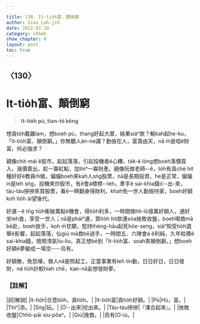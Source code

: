 ```yaml
---

title: 130. It-tio̍h富、顛倒窮
author: Siau Lah-jih
date: 2022-01-10
category: chheh
show_chapter: 0
layout: post
toc: true
---
```

  
## 〈130〉
# It-tio̍h富、顛倒窮
>**It-tio̍h pù, tian-tó kêng**
 
想貪to̍h戴雞lam，想boeh pù，thang好起大厝，結果siáⁿ款？輸kah起he-ku，「It-tio̍h富、顛倒窮。」你無聽人án-ne講？勤儉在人，富貴由天，nā m̄是咱ê財富，何必強求？

親像chit-mái ê股市，起起落落，引起投機者ê心糟，ta̍k-ê lóng想boeh落價買入，漲價賣出，趁一寡紅點，加thiⁿ一寡財產。親像阮做老師--ê，to̍h有真chē hit種好好ê教員m̄做，偏偏boeh來kah人sńg股票，nā是長期投資，he是正常，偏偏in是leh sńg，投機來炒股市，有ê會á標標--leh，牽手ê sai-khia錢ó͘--出-來，tàu-tàu摻摻來買股票，看ē一暝翻身得財利，khah免一世人勤儉持家，boeh好額koh tio̍h ài望後代。

好運--ê tn̄g tio̍h衝破萬點ê機會，得tio̍h利多，一時間做hit-lō億萬好額人，通好坐leh食，享受一世人；nā是pháiⁿ運，買tio̍h hit款連sòa挫敗收盤，boeh喝救mā bē赴，boeh放手，koh m̄甘願，堅持thèng-hāu起死hôe-seng，siáⁿ知受tio̍h選舉ê影響，起起落落，仙giú mā救bē過手，一時間五、六陣會á ê利純，久年粒積ê sai-khia錢，險險清氣liu-liu，真正想bē到「It-tio̍h富、soah來顛倒窮。」想boeh好額ê夢變成一場空----烏有。

好額散，免怨嘆，做人nā是照起工，正當事業有teh tín動，日日好日，日日發財，ná tio̍h計較hiah  chē，kan-nā妄想發財夢。

### 【註解】

|詞|解說|
|It-tio̍h|合意tio̍h，貪tio̍h。|
|It-tio̍h富|貪tio̍h好額。|
|Pù|Hù，富。|
|Thiⁿ|添。|
|Sńg|玩。|
|Ó͘--出來|挖出來。|
|Tàu-tàu摻摻|『湊合起來』。|
|挫敗收盤|Chhò-pāi siu-pôaⁿ。|
|Giú|挽救。|
|烏有|O͘-iú。|

